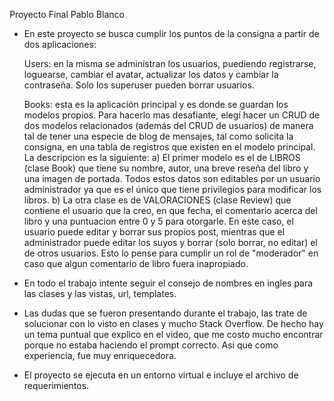 Proyecto Final Pablo Blanco

- En este proyecto se busca cumplir los puntos de la consigna a partir de dos aplicaciones:
    
    Users: en la misma se administran los usuarios, puediendo registrarse, loguearse, cambiar el avatar, actualizar los datos y cambiar la contraseña. Solo los superuser pueden borrar usuarios.

    Books: esta es la aplicación principal y es donde se guardan los modelos propios. Para hacerlo mas desafiante, elegí hacer un CRUD de dos modelos relacionados (además del CRUD de usuarios) de manera tal de tener una especie de blog de mensajes, tal como solicita la consigna, en una tabla de registros que existen en el modelo principal. La descripcion es la siguiente:
        a) El primer modelo es el de LIBROS (clase Book) que tiene su nombre, autor, una breve reseña del libro y una imagen de portada. Todos estos datos son editables por un usuario administrador ya que es el único que tiene privilegios para modificar los libros.
        b) La otra clase es de VALORACIONES (clase Review) que contiene el usuario que la creo, en que fecha, el comentario acerca del libro y una puntuacion entre 0 y 5 para otorgarle. En este caso, el usuario puede editar y borrar sus propios post, mientras que el administrador puede editar los suyos y borrar (solo borrar, no editar) el de otros usuarios. Esto lo pense para cumplir un rol de "moderador" en caso que algun comentario de libro fuera inapropiado.

- En todo el trabajo intente seguir el consejo de nombres en ingles para las clases y las vistas, url, templates.
- Las dudas que se fueron presentando durante el trabajo, las trate de solucionar con lo visto en clases y mucho Stack Overflow. De hecho hay un tema puntual que explico en el video, que me costo mucho encontrar porque no estaba haciendo el prompt correcto. Asi que como experiencia, fue muy enriquecedora.

- El proyecto se ejecuta en un entorno virtual e incluye el archivo de requerimientos.
